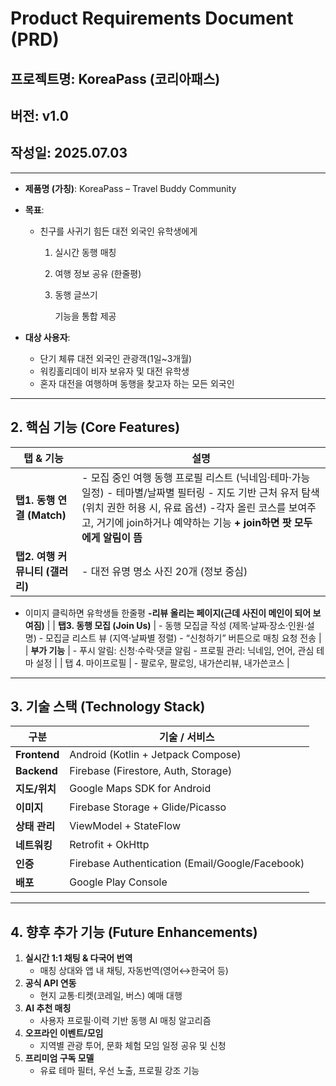 # **Product Requirements Document (PRD)**

## **프로젝트명:** KoreaPass (코리아패스)

## **버전:** v1.0

## **작성일:** 2025.07.03

---

- **제품명 (가칭)**: KoreaPass – Travel Buddy Community
- **목표**:
    - 친구를 사귀기 힘든 대전 외국인 유학생에게
        1. 실시간 동행 매칭
        2. 여행 정보 공유 (한줄평)
        3. 동행 글쓰기 
            
            기능을 통합 제공
            
- **대상 사용자**:
    - 단기 체류 대전 외국인 관광객(1일~3개월)
    - 워킹홀리데이 비자 보유자 및 대전 유학생
    - 혼자 대전을 여행하며 동행을 찾고자 하는 모든 외국인

---

## 2. 핵심 기능 (Core Features)

| 탭 & 기능 | 설명 |
| --- | --- |
| **탭1. 동행 연결 (Match)** | - 모집 중인 여행 동행 프로필 리스트 (닉네임·테마·가능 일정)  - 테마별/날짜별 필터링  - 지도 기반 근처 유저 탐색 (위치 권한 허용 시, 유료 옵션) -각자 올린 코스를 보여주고, 거기에 join하거나 예약하는 기능 **+ join하면 팟 모두에게 알림이 뜸** |
| **탭2. 여행 커뮤니티 (갤러리)** | - 대전 유명 명소 사진 20개 (정보 중심) 
- 이미지 클릭하면 유학생들 한줄평 
 **-리뷰 올리는 페이지(근데 사진이 메인이 되어 보여짐)** |
| **탭3. 동행 모집 (Join Us)** | - 동행 모집글 작성 (제목·날짜·장소·인원·설명)  - 모집글 리스트 뷰 (지역·날짜별 정렬)  - “신청하기” 버튼으로 매칭 요청 전송 |
| **부가 기능** | - 푸시 알림: 신청·수락·댓글 알림  - 프로필 관리: 닉네임, 언어, 관심 테마 설정 |
| 탭 4.  마이프로필  | - 팔로우, 팔로잉, 내가쓴리뷰, 내가쓴코스 |

---

## 3. 기술 스택 (Technology Stack)

| 구분 | 기술 / 서비스 |
| --- | --- |
| **Frontend** | Android (Kotlin + Jetpack Compose) |
| **Backend** | Firebase (Firestore, Auth, Storage) |
| **지도/위치** | Google Maps SDK for Android |
| **이미지** | Firebase Storage + Glide/Picasso |
| **상태 관리** | ViewModel + StateFlow |
| **네트워킹** | Retrofit + OkHttp |
| **인증** | Firebase Authentication (Email/Google/Facebook) |
| **배포** | Google Play Console |

---

## 4. 향후 추가 기능 (Future Enhancements)

1. **실시간 1:1 채팅 & 다국어 번역**
    - 매칭 상대와 앱 내 채팅, 자동번역(영어↔한국어 등)
2. **공식 API 연동**
    - 현지 교통·티켓(코레일, 버스) 예매 대행
3. **AI 추천 매칭**
    - 사용자 프로필·이력 기반 동행 AI 매칭 알고리즘
4. **오프라인 이벤트/모임**
    - 지역별 관광 투어, 문화 체험 모임 일정 공유 및 신청
5. **프리미엄 구독 모델**
    - 유료 테마 필터, 우선 노출, 프로필 강조 기능
